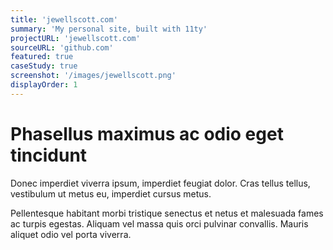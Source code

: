 ```yaml
---
title: 'jewellscott.com'
summary: 'My personal site, built with 11ty'
projectURL: 'jewellscott.com'
sourceURL: 'github.com'
featured: true
caseStudy: true
screenshot: '/images/jewellscott.png'
displayOrder: 1
---
```

# Phasellus maximus ac odio eget tincidunt

Donec imperdiet viverra ipsum, imperdiet feugiat dolor. Cras tellus tellus, vestibulum ut metus eu, imperdiet cursus metus. 

Pellentesque habitant morbi tristique senectus et netus et malesuada fames ac turpis egestas. Aliquam vel massa quis orci pulvinar convallis. Mauris aliquet odio vel porta viverra.